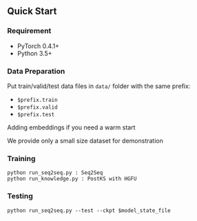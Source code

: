 ## Quick Start

### Requirement
* PyTorch 0.4.1+
* Python 3.5+

### Data Preparation
Put train/valid/test data files in `data/` folder with the same prefix:
* `$prefix.train`
* `$prefix.valid`
* `$prefix.test`

Adding embeddings if you need a warm start

We provide only a small size dataset for demonstration

### Training
    python run_seq2seq.py : Seq2Seq
    python run_knowledge.py : PostKS with HGFU

### Testing
    python run_seq2seq.py --test --ckpt $model_state_file
